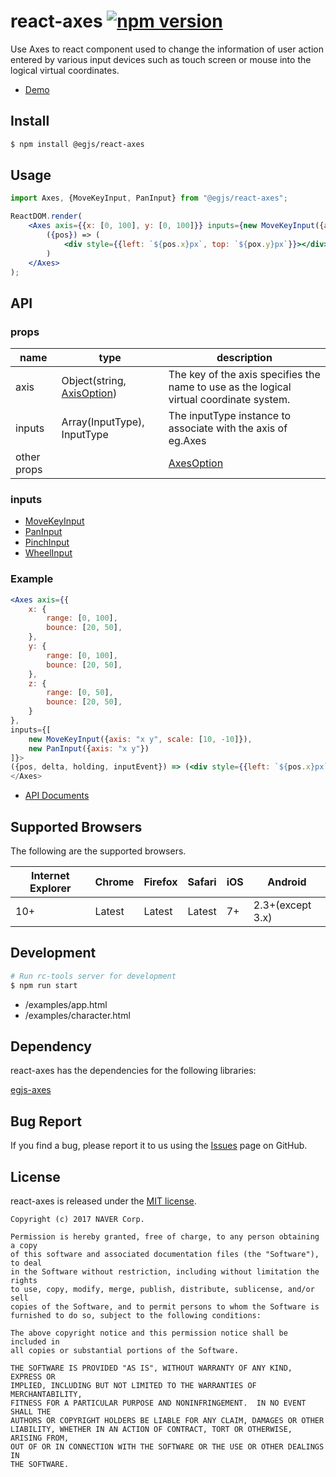 # react-axes [![npm version](https://badge.fury.io/js/%40react%2Faxes.svg)](https://badge.fury.io/js/%react%2Faxes)

Use Axes to 
react component used to change the information of user action entered by various input devices such as touch screen or mouse into the logical virtual coordinates.  

- [Demo](https://naver.github.io/egjs-axes/)


## Install
```bash
$ npm install @egjs/react-axes
```

## Usage
```jsx
import Axes, {MoveKeyInput, PanInput} from "@egjs/react-axes";

ReactDOM.render(
    <Axes axis={{x: [0, 100], y: [0, 100]}} inputs={new MoveKeyInput({axis: "x y", scale: [1, -1]})}>
        ({pos}) => (
            <div style={{left: `${pos.x}px`, top: `${pox.y}px`}}></div>
        )
    </Axes>
);
```

## API
### props
|name|type|description|
|---|---------------|---|
|axis|Object(string, [AxisOption](AxisOptionObject))|The key of the axis specifies the name to use as the logical virtual coordinate system.|
|inputs|Array(InputType), InputType| The inputType instance to associate with the axis of eg.Axes|
|other props||[AxesOption](https://naver.github.io/egjs-axes/release/latest/doc/global.html#AxesOption)|

### inputs
* [MoveKeyInput](https://naver.github.io/egjs-axes/release/latest/doc/global.html#MoveKeyInputOption)
* [PanInput](https://naver.github.io/egjs-axes/release/latest/doc/global.html#PanInputOption)
* [PinchInput](https://naver.github.io/egjs-axes/release/latest/doc/global.html#PinchInputOption)
* [WheelInput](https://naver.github.io/egjs-axes/release/latest/doc/global.html#WheelInputOption)

### Example
```jsx
<Axes axis={{
    x: {
        range: [0, 100],
        bounce: [20, 50],
    },
    y: {
        range: [0, 100],
        bounce: [20, 50],
    },
    z: {
        range: [0, 50],
        bounce: [20, 50],
    }
},
inputs={[
    new MoveKeyInput({axis: "x y", scale: [10, -10]}),
    new PanInput({axis: "x y"})
]}>
({pos, delta, holding, inputEvent}) => (<div style={{left: `${pos.x}px`, top: `${pox.y}px`}}></div>)
</Axes>
```

* [API Documents](https://github.com/naver/egjs-axes/wiki/react-axes-API)

## Supported Browsers
The following are the supported browsers.

|Internet Explorer|Chrome|Firefox|Safari|iOS|Android|
|---|---|---|---|---|---|
|10+|Latest|Latest|Latest|7+|2.3+(except 3.x)|



## Development

```bash
# Run rc-tools server for development
$ npm run start
```
* /examples/app.html
* /examples/character.html


## Dependency

react-axes has the dependencies for the following libraries:

[egjs-axes](http://github.com/naver/egjs-axes)

## Bug Report

If you find a bug, please report it to us using the [Issues](https://github.com/naver/egjs-axes/issues) page on GitHub.


## License
react-axes is released under the [MIT license](https://github.com/naver/egjs-axes/blob/master/LICENSE).


```
Copyright (c) 2017 NAVER Corp.

Permission is hereby granted, free of charge, to any person obtaining a copy
of this software and associated documentation files (the "Software"), to deal
in the Software without restriction, including without limitation the rights
to use, copy, modify, merge, publish, distribute, sublicense, and/or sell
copies of the Software, and to permit persons to whom the Software is
furnished to do so, subject to the following conditions:

The above copyright notice and this permission notice shall be included in
all copies or substantial portions of the Software.

THE SOFTWARE IS PROVIDED "AS IS", WITHOUT WARRANTY OF ANY KIND, EXPRESS OR
IMPLIED, INCLUDING BUT NOT LIMITED TO THE WARRANTIES OF MERCHANTABILITY,
FITNESS FOR A PARTICULAR PURPOSE AND NONINFRINGEMENT.  IN NO EVENT SHALL THE
AUTHORS OR COPYRIGHT HOLDERS BE LIABLE FOR ANY CLAIM, DAMAGES OR OTHER
LIABILITY, WHETHER IN AN ACTION OF CONTRACT, TORT OR OTHERWISE, ARISING FROM,
OUT OF OR IN CONNECTION WITH THE SOFTWARE OR THE USE OR OTHER DEALINGS IN
THE SOFTWARE.
```
